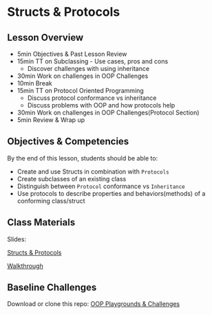 # Structs & Protocols

## Lesson Overview
- 5min Objectives & Past Lesson Review
- 15min TT on Subclassing - Use cases, pros and cons
  - Discover challenges with using inheritance
- 30min Work on challenges in OOP Challenges
- 10min Break
- 15min TT on Protocol Oriented Programming
  - Discuss protocol conformance vs inheritance
  - Discuss problems with OOP and how protocols help
- 30min Work on challenges in OOP Challenges(Protocol Section)
- 5min Review & Wrap up

## Objectives & Competencies
By the end of this lesson, students should be able to:

- Create and use Structs in combination with `Protocols`
- Create subclasses of an existing class
- Distinguish between `Protocol` conformance vs `Inheritance`
- Use protocols to describe properties and behaviors(methods) of a conforming class/struct

## Class Materials

Slides:

[Structs & Protocols](https://docs.google.com/presentation/d/1vnxnocalNLBCuqV_tRG9yq2ikxCYBXZnSi1peFW7pvM/edit?usp=sharing)

[Walkthrough](https://github.com/Product-College-Labs/protocols-introduction-ios/archive/master.zip)

## Baseline Challenges

Download or clone this repo:
[OOP Playgrounds & Challenges](https://github.com/Product-College-Labs/object-oriented-programming-in-swift.git)
